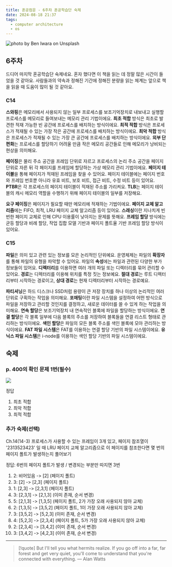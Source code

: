 ```yaml
---
title: 혼공컴운 - 6주차 혼공학습단 숙제
date: 2024-08-18 21:37
tags:
  - computer architecture
  - os
---
```


![photo by Ben Iwara on Unsplash](https://images.unsplash.com/photo-1720010944710-01161d017608?crop=entropy&cs=srgb&fm=jpg&ixid=M3wzNjM5Nzd8MHwxfHJhbmRvbXx8fHx8fHx8fDE3MjIzOTE2Nzl8&ixlib=rb-4.0.3&q=85&w=768&h=432)

## 6주차
드디어 마지막 혼공학습단 숙제네요. 혼자 했다면 이 책을 읽는 데 정말 많은 시간이 들었을 것 같아요.
사람들과의 약속과 정해진 기간에 정해진 분량을 읽는 체계는 앞으로 책을 읽을 때 도움이 많이 될 것 같아요.
### C14
**스와핑**은 메모리에서 사용되지 않는 일부 프로세스를 보조기억장치로 내보내고 실행할 프로세스를 메모리로 들여보내는 메모리 관리 기법이에요.
**최초 적합** 방식은 최초로 발견한 적재 가능한 빈 공간에 프로세스를 배치하는 방식이에요.
**최적 적합** 방식은 프로세스가 적재될 수 있는 가장 작은 공간에 프로세스를 배치하는 방식이에요.
**최악 적합** 방식은 프로세스가 적재될 수 있는 가장 큰 공간에 프로세스를 배치하는 방식이에요.
**외부 단편화**는 프로세스를 할당하기 어려울 만큼 작은 메모리 공간들로 인해 메모리가 낭비되는 현상을 의미해요.

**페이징**은 물리 주소 공간을 프레임 단위로 자르고 프로세스의 논리 주소 공간을 페이지 단위로 자른 뒤 각 페이지를 프레임에 할당하는 가상 메모리 관리 기법이에요.
**페이지 테이블**을 통해 페이지가 적재된 프레임을 찾을 수 있어요. 페이지 테이블에는 페이지 번호와 프레임 번호뿐 아니라 유효 비트, 보호 비트, 접근 비트, 수정 비트 등이 있어요.
**PTBR**은 각 프로세스의 페이지 테이블이 적재된 주소를 가리켜요.
**TLB**는 페이지 테이블의 캐시 메모리 역할을 수행하기 위해 페이지 테이블의 일부를 저장해요.

**요구 페이징**은 페이지가 필요할 때만 메모리에 적재하는 기법이에요.
**페이지 교체 알고리즘**에는 FIFO, 최적, LRU 페이지 교체 알고리즘 등이 있어요.
**스래싱**이란 지나치게 빈번한 페이지 교체로 인해 CPU 이용률이 낮아지는 문제를 뜻해요.
**프레임 할당** 방식에는 균등 할당과 비례 할당, 작업 집합 모델 기반과 페이지 폴트율 기반 프레임 할당 방식이 있어요.
### C15
**파일**은 의미 있고 관련 있는 정보를 모은 논리적인 단위예요.
운영체제는 파일의 **확장자**를 통해 파일의 유형을 파악할 수 있어요.
파일의 **속성**에는 파일과 관련된 다양한 부가 정보들이 있어요.
**디렉터리**를 이용하면 여러 개의 파일 또는 디렉터리를 묶어 관리할 수 있어요.
**경로**는 디렉터리를 이용해 위치를 특정 짓는 정보예요.
**절대 경로**는 루트 디렉터리부터 시작하는 경로이고, **상대 경로**는 현재 디렉터리부터 시작하는 경로예요.

**파티셔닝**은 하드 디스크나 SSD처럼 용량이 큰 저장 장치를 하나 이상의 논리적인 여러 단위로 구획하는 작업을 의미해요.
**포매팅**이란 파일 시스템을 설정하여 어떤 방식으로 파일을 저장하고 관리할 것인지를 결정하고, 새로운 데이터를 쓸 수 있게 하는 작업을 의미해요.
**연속 할당**은 보조기억장치 내 연속적인 블록에 파일을 할당하는 방식이에요.
**연결 할당**은 각 블록 일부에 다음 블록의 주소를 저장하여 블록들을 연결 리스트 형태로 관리하는 방식이에요.
**색인 할당**은 파일의 모든 블록 주소를 색인 블록에 모아 관리하는 방식이에요.
**FAT 파일 시스템**은 FAT를 이용하는 연결 할당 기반의 파일 시스템이에요.
**유닉스 파일 시스템**은 i-node를 이용하는 색인 할당 기반의 파일 시스템이에요.
## 숙제
### p. 400의 확인 문제 1번(필수)

![](assets/202408182132-20240818213347359.webp)

정답
1. 최초 적합
2. 최악 적합
3. 최적 적합
### 추가 숙제(선택)
Ch.14(14-3) 프로세스가 사용할 수 있는 프레임이 3개 있고, 페이지 참조열이 '2313523423' 일 때 LRU 페이지 교체 알고리즘으로 이 페이지를 참조한다면 몇 번의 페이지 폴트가 발생하는지 풀어보기

정답: 6번의 페이지 폴트가 발생 / 변경되는 부분만 따지면 3번
1. 2: 비어있음 -> [2] (페이지 폴트)
2. 3: [2] -> [2,3] (페이지 폴트)
3. 1: [2,3] -> [2,3,1] (페이지 폴트)
4. 3: [2,3,1] -> [2,1,3] (이미 존재, 순서 변경)
5. 5: [2,1,3] -> [1,3,5] (페이지 폴트, 2가 가장 오래 사용되지 않아 교체)
6. 2: [1,3,5] -> [3,5,2] (페이지 폴트, 1이 가장 오래 사용되지 않아 교체)
7. 3: [3,5,2] -> [5,2,3] (이미 존재, 순서 변경)
8. 4: [5,2,3] -> [2,3,4] (페이지 폴트, 5가 가장 오래 사용되지 않아 교체)
9. 2: [2,3,4] -> [3,4,2] (이미 존재, 순서 변경)
10. 3: [3,4,2] -> [4,2,3] (이미 존재, 순서 변경)

---

> [!quote] But I'll tell you what hermits realize. If you go off into a far, far forest and get very quiet, you'll come to understand that you're connected with everything.
> — Alan Watts